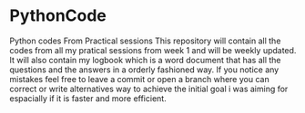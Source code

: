 # PythonCode
Python codes From Practical sessions
This repository will contain all the codes from all my pratical sessions from week 1 and will be weekly updated. 
It will also contain my logbook which is a word document that has all the questions and the answers in a orderly fashioned way.
If you notice any mistakes feel free to leave a commit or open a branch where you can correct or write alternatives way to achieve the initial goal i was aiming for espacially if it is faster and more efficient.
